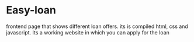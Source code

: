 # Easy-loan
frontend page that shows different loan offers. its is compiled html, css and javascript. Its a working website in which you can apply for the loan
